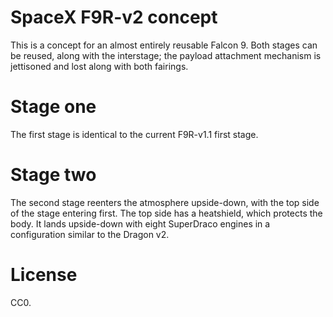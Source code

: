 # SpaceX F9R-v2 concept

This is a concept for an almost entirely reusable Falcon 9. Both
stages can be reused, along with the interstage; the payload
attachment mechanism is jettisoned and lost along with both fairings.

# Stage one

The first stage is identical to the current F9R-v1.1 first stage.

# Stage two

The second stage reenters the atmosphere upside-down, with the top
side of the stage entering first. The top side has a heatshield, which
protects the body. It lands upside-down with eight SuperDraco engines
in a configuration similar to the Dragon v2.

# License

CC0.

